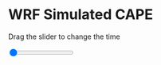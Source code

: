 <h1>WRF Simulated CAPE</h1>
<p>Drag the slider to change the time</p>

<div class="slidecontainer">
<input oninput='setImage(this)' class="slider" type="range" min="0" max="21" value="0" step="1" />
<img id='img'/>
</div>

<script>
var img = document.getElementById('img');
var img_array = ['/assets/images/wrf/cp_wrfout_d01_2020-03-05_12:00:00.png',
'/assets/images/wrf/cp_wrfout_d01_2020-03-05_13:00:00.png',
'/assets/images/wrf/cp_wrfout_d01_2020-03-05_14:00:00.png',
'/assets/images/wrf/cp_wrfout_d01_2020-03-05_15:00:00.png',
'/assets/images/wrf/cp_wrfout_d01_2020-03-05_16:00:00.png',
'/assets/images/wrf/cp_wrfout_d01_2020-03-05_17:00:00.png',
'/assets/images/wrf/cp_wrfout_d01_2020-03-05_18:00:00.png',
'/assets/images/wrf/cp_wrfout_d01_2020-03-05_19:00:00.png',
'/assets/images/wrf/cp_wrfout_d01_2020-03-05_20:00:00.png',
'/assets/images/wrf/cp_wrfout_d01_2020-03-05_21:00:00.png',
'/assets/images/wrf/cp_wrfout_d01_2020-03-05_22:00:00.png',
'/assets/images/wrf/cp_wrfout_d01_2020-03-05_23:00:00.png',
'/assets/images/wrf/cp_wrfout_d01_2020-03-06_00:00:00.png',
'/assets/images/wrf/cp_wrfout_d01_2020-03-06_01:00:00.png',
'/assets/images/wrf/cp_wrfout_d01_2020-03-06_02:00:00.png',
'/assets/images/wrf/cp_wrfout_d01_2020-03-06_03:00:00.png',
'/assets/images/wrf/cp_wrfout_d01_2020-03-06_04:00:00.png',
'/assets/images/wrf/cp_wrfout_d01_2020-03-06_05:00:00.png',
'/assets/images/wrf/cp_wrfout_d01_2020-03-06_06:00:00.png',
'/assets/images/wrf/cp_wrfout_d01_2020-03-06_07:00:00.png',
'/assets/images/wrf/cp_wrfout_d01_2020-03-06_08:00:00.png',];
function setImage(obj)
{
        var value = obj.value;
        img.src = img_array[value];

}
</script>
